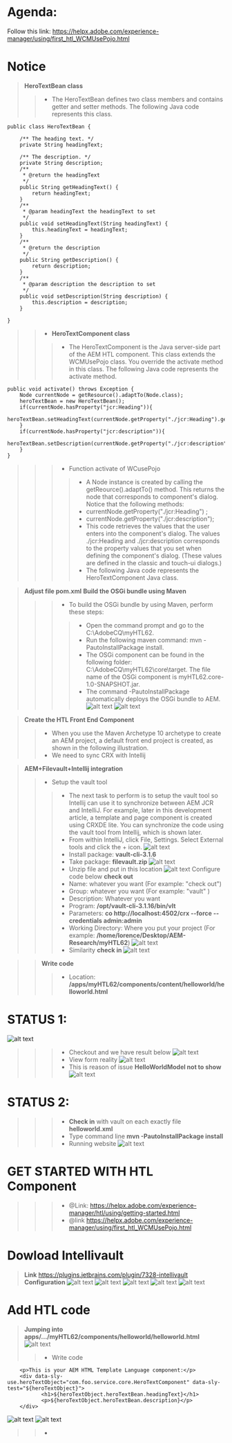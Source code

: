 # Agenda:
Follow this link: https://helpx.adobe.com/experience-manager/using/first_htl_WCMUsePojo.html

# Notice
> **HeroTextBean class**
>> - The HeroTextBean defines two class members and contains getter and setter methods. The following Java code represents this class. 

    public class HeroTextBean {

        /** The heading text. */
        private String headingText;

        /** The description. */
        private String description;
        /**
         * @return the headingText
         */
        public String getHeadingText() {
            return headingText;
        }
        /**
         * @param headingText the headingText to set
         */
        public void setHeadingText(String headingText) {
            this.headingText = headingText;
        }
        /**
         * @return the description
         */
        public String getDescription() {
            return description;
        }
        /**
         * @param description the description to set
         */
        public void setDescription(String description) {
            this.description = description;
        }

    }
    
>> - **HeroTextComponent class**
>>> - The HeroTextComponent is the Java server-side part of the AEM HTL component. This class extends the WCMUsePojo class. You override the activate method in this class. The following Java code represents the activate method.

    public void activate() throws Exception {
        Node currentNode = getResource().adaptTo(Node.class);
        heroTextBean = new HeroTextBean();
        if(currentNode.hasProperty("jcr:Heading")){
            heroTextBean.setHeadingText(currentNode.getProperty("./jcr:Heading").getString());
        }
        if(currentNode.hasProperty("jcr:description")){
            heroTextBean.setDescription(currentNode.getProperty("./jcr:description").getString());
        } 
    }
    
>>> - Function activate of WCusePojo
>>>> - A Node instance is created by calling the getReource().adaptTo() method. This returns the node that corresponds to component's dialog. Notice that the following methods:
>>>> - currentNode.getProperty("./jcr:Heading") ;
>>>> - currentNode.getProperty("./jcr:description");
>>>> - This code retrieves the values that the user enters into the component's dialog. The values ./jcr:Heading and ./jcr:description corresponds to the property values that you set when defining the component's dialog. (These values are defined in the classic and touch-ui dialogs.)
>>>> - The following Java code represents the HeroTextComponent Java class.

> **Adjust file pom.xml**
> **Build the OSGi bundle using Maven**
>>> - To build the OSGi bundle by using Maven, perform these steps:
>>>> - Open the command prompt and go to the C:\AdobeCQ\myHTL62.
>>>> - Run the following maven command: mvn -PautoInstallPackage install.
>>>> - The OSGi component can be found in the following folder: C:\AdobeCQ\myHTL62\core\target. The file name of the OSGi component is myHTL62.core-1.0-SNAPSHOT.jar.
>>>> - The command -PautoInstallPackage automatically deploys the OSGi bundle to AEM.
![alt text](https://github.com/vuongluisvippro/AEM-Research/blob/tab_component_htl/cq1.png)
![alt text](https://github.com/vuongluisvippro/AEM-Research/blob/tab_component_htl/cq2.png)

> **Create the HTL Front End Component**
>> - When you use the Maven Archetype 10 archetype to create an AEM project, a default front end project is created, as shown in the following illustration.
>> - We need to sync CRX with Intellij

> **AEM+Filevault+Intellij integration**
>> - Setup the vault tool
>>> - The next task to perform is to setup the vault tool so Intellij can use it to synchronize between AEM JCR and IntelliJ. For example, later in this development article, a template and page component is created using CRXDE lite. You can synchronize the code using the vault tool from Intellij, which is shown later.
>>> - From within IntelliJ, click File, Settings. Select External tools and click the + icon.
![alt text](https://github.com/vuongluisvippro/AEM-Research/blob/tab_component_htl_2/cq3.png)
>>> - Install package: **vault-cli-3.1.6**
>>> - Take package: **filevault.zip**
![alt text](https://github.com/vuongluisvippro/AEM-Research/blob/tab_component_htl_2/cq4.png)
>>> - Unzip file and put in this location
![alt text](https://github.com/vuongluisvippro/AEM-Research/blob/tab_component_htl_2/cq5.png)
>>> Configure code below **check out**
>>> - Name: whatever you want (For example: "check out")
>>> - Group: whatever you want (For example: "vault" )
>>> - Description: Whatever you want
>>> - Program: **/opt/vault-cli-3.1.16/bin/vlt**
>>> - Parameters: **co http://localhost:4502/crx --force --credentials admin:admin**
>>> - Working Directory: Where you put your project (For example: **/home/lorence/Desktop/AEM-Research/myHTL62**)
![alt text](https://github.com/vuongluisvippro/AEM-Research/blob/tab_component_htl_2/cq6.png)
>>> - Similarity **check in**
![alt text](https://github.com/vuongluisvippro/AEM-Research/blob/tab_component_htl_2/cq7.png)

>> **Write code**
>>> - Location: **/apps/myHTL62/components/content/helloworld/helloworld.html**

# STATUS 1:

![alt text](https://github.com/vuongluisvippro/AEM-Research/blob/tab_component_htl_2/cq8.png)
>>> - Checkout and we have result below
![alt text](https://github.com/vuongluisvippro/AEM-Research/blob/tab_component_htl_2/cq9.png)
>>> - View form reality
![alt text](https://github.com/vuongluisvippro/AEM-Research/blob/tab_component_htl_2/cq10.png)
>>> - This is reason of issue  **HelloWorldModel not to show**
![alt text](https://github.com/vuongluisvippro/AEM-Research/blob/tab_component_htl-2/cq11.png)

# STATUS 2:

>>> - **Check in** with vault on each exactly file **helloworld.xml**
>>> - Type command line **mvn -PautoInstallPackage install**
>>> - Running website
![alt text](https://github.com/vuongluisvippro/AEM-Research/blob/tab_component_htl_2/cq12.png)

# GET STARTED WITH HTL Component
>>> - @Link: https://helpx.adobe.com/experience-manager/htl/using/getting-started.html
>>> - @link https://helpx.adobe.com/experience-manager/using/first_htl_WCMUsePojo.html

# Dowload Intellivault
> **Link** https://plugins.jetbrains.com/plugin/7328-intellivault
> **Configuration**
![alt text](https://github.com/vuongluisvippro/AEM-Research/blob/tab_component_htl_2/cq13.png)
![alt text](https://github.com/vuongluisvippro/AEM-Research/blob/tab_component_htl_2/cq14.png)
![alt text](https://github.com/vuongluisvippro/AEM-Research/blob/tab_component_htl_2/cq15.png)
![alt text](https://github.com/vuongluisvippro/AEM-Research/blob/tab_component_htl_2/cq16.png)
![alt text](https://github.com/vuongluisvippro/AEM-Research/blob/tab_component_htl_2/cq17.png)

# Add HTL code
> **Jumping into apps/.../myHTL62/components/helloworld/helloworld.html**
![alt text](https://github.com/vuongluisvippro/AEM-Research/blob/tab_component_htl_2/cq18.png)
>> - Write code

        <p>This is your AEM HTML Template Language component:</p>
        <div data-sly-use.heroTextObject="com.foo.service.core.HeroTextComponent" data-sly-test="${heroTextObject}">
               <h1>${heroTextObject.heroTextBean.headingText}</h1>
               <p>${heroTextObject.heroTextBean.description}</p>    
        </div>
        
![alt text](https://github.com/vuongluisvippro/AEM-Research/blob/tab_component_htl_2/cq19.png)
![alt text](https://github.com/vuongluisvippro/AEM-Research/blob/tab_component_htl_2/cq20.png)
>> - 
